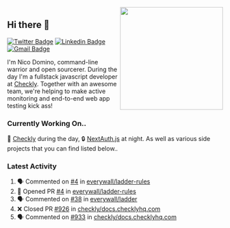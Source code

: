 <img align="right" src="https://user-images.githubusercontent.com/7415984/172472491-91b16eac-fa22-4ecf-92df-d687139fd1f9.gif" width="240" />

## Hi there 👋

[![Twitter Badge](https://img.shields.io/badge/-@ndom91-1ca0f1?style=flat-square&labelColor=1ca0f1&logo=twitter&logoColor=white&link=https://twitter.com/ndom91)](https://twitter.com/ndom91) [![Linkedin Badge](https://img.shields.io/badge/-ndom91-blue?style=flat-square&logo=Linkedin&logoColor=white&link=https://www.linkedin.com/in/ndom91/)](https://www.linkedin.com/in/ndom91/) [![Gmail Badge](https://img.shields.io/badge/-yo@ndo.dev-c14438?style=flat-square&logo=mail.ru&logoColor=white&link=mailto:yo@ndo.dev)](mailto:yo@ndo.dev)

I'm Nico Domino, command-line warrior and open sourcerer. During the day I'm a fullstack javascript developer at [Checkly](https://checklyhq.com). Together with an awesome team, we're helping to make active monitoring and end-to-end web app testing kick ass!

### Currently Working On..

🦝 [Checkly](https://checklyhq.com) during the day, 🔒 [NextAuth.js](https://github.com/nextauthjs/next-auth) at night. As well as various side projects that you can find listed below..

<!--START_SECTION_PROFILE_VIEWS:readme-info-->
<!--END_SECTION_PROFILE_VIEWS:readme-info-->

<!--START_SECTION_DAILY_COMMIT:readme-info-->
<!--END_SECTION_DAILY_COMMIT:readme-info-->

<!--START_SECTION_WEEKLY_COMMIT:readme-info-->
<!--END_SECTION_WEEKLY_COMMIT:readme-info-->

### Latest Activity

<!--START_SECTION:activity-->
1. 🗣 Commented on [#4](https://github.com/everywall/ladder-rules/pull/4#issuecomment-1830688581) in [everywall/ladder-rules](https://github.com/everywall/ladder-rules)
2. 💪 Opened PR [#4](https://github.com/everywall/ladder-rules/pull/4) in [everywall/ladder-rules](https://github.com/everywall/ladder-rules)
3. 🗣 Commented on [#38](https://github.com/everywall/ladder/issues/38#issuecomment-1829573309) in [everywall/ladder](https://github.com/everywall/ladder)
4. ❌ Closed PR [#926](https://github.com/checkly/docs.checklyhq.com/pull/926) in [checkly/docs.checklyhq.com](https://github.com/checkly/docs.checklyhq.com)
5. 🗣 Commented on [#933](https://github.com/checkly/docs.checklyhq.com/pull/933#issuecomment-1799183486) in [checkly/docs.checklyhq.com](https://github.com/checkly/docs.checklyhq.com)
<!--END_SECTION:activity-->
